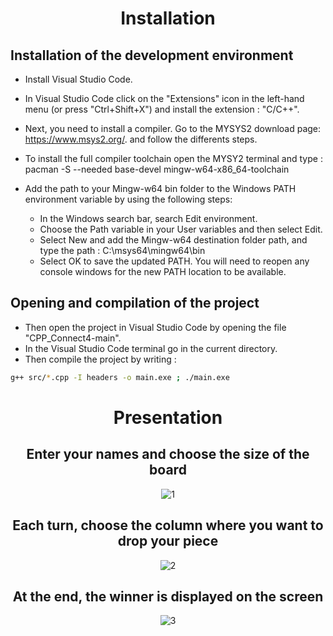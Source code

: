 <div align="center">
  
# Installation
  
</div>

## Installation of the development environment
  
 - Install Visual Studio Code.
 - In Visual Studio Code click on the "Extensions" icon in the left-hand menu (or press "Ctrl+Shift+X") and install the extension : "C/C++".
 - Next, you need to install a compiler. Go to the MYSYS2 download page: https://www.msys2.org/.
   and follow the differents steps.
 - To install the full compiler toolchain open the MYSY2 terminal and type : pacman -S --needed base-devel mingw-w64-x86_64-toolchain
 
 - Add the path to your Mingw-w64 bin folder to the Windows PATH environment variable by using the following steps:
     - In the Windows search bar, search Edit environment.
     - Choose the Path variable in your User variables and then select Edit.
     - Select New and add the Mingw-w64 destination folder path, and type the path : C:\msys64\mingw64\bin
     - Select OK to save the updated PATH. You will need to reopen any console windows for the new PATH location to be available.

## Opening and compilation of the project

- Then open the project in Visual Studio Code by opening the file "CPP_Connect4-main".
- In the Visual Studio Code terminal go in the current directory.
- Then compile the project by writing  :
```bash
g++ src/*.cpp -I headers -o main.exe ; ./main.exe
```
<div align="center"> 

# Presentation

## Enter your names and choose the size of the board
  
![1](https://github.com/YassineProDev/CPP_Connect4/assets/120946916/e6340a54-984f-4f5d-a33a-95931d887734)

## Each turn, choose the column where you want to drop your piece

![2](https://github.com/YassineProDev/CPP_Connect4/assets/120946916/b869ce7a-3e6b-4f39-9d38-284c1bed1e2a)

## At the end, the winner is displayed on the screen

![3](https://github.com/YassineProDev/CPP_Connect4/assets/120946916/addd693b-5286-4af2-9308-3c51ca1a3d85)

</div>
